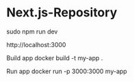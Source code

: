 # Next.js-Repository

sudo npm run dev

http://localhost:3000

Build app
docker build -t my-app .

Run app
docker run -p 3000:3000 my-app

